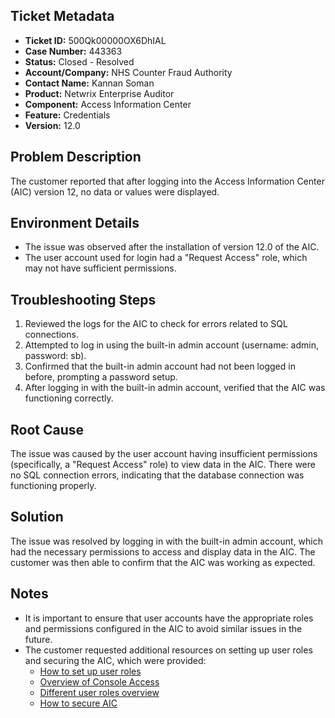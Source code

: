 ## Ticket Metadata
- **Ticket ID:** 500Qk00000OX6DhIAL
- **Case Number:** 443363
- **Status:** Closed - Resolved
- **Account/Company:** NHS Counter Fraud Authority
- **Contact Name:** Kannan Soman
- **Product:** Netwrix Enterprise Auditor
- **Component:** Access Information Center
- **Feature:** Credentials
- **Version:** 12.0

## Problem Description
The customer reported that after logging into the Access Information Center (AIC) version 12, no data or values were displayed.

## Environment Details
- The issue was observed after the installation of version 12.0 of the AIC.
- The user account used for login had a "Request Access" role, which may not have sufficient permissions.

## Troubleshooting Steps
1. Reviewed the logs for the AIC to check for errors related to SQL connections.
2. Attempted to log in using the built-in admin account (username: admin, password: sb).
3. Confirmed that the built-in admin account had not been logged in before, prompting a password setup.
4. After logging in with the built-in admin account, verified that the AIC was functioning correctly.

## Root Cause
The issue was caused by the user account having insufficient permissions (specifically, a "Request Access" role) to view data in the AIC. There were no SQL connection errors, indicating that the database connection was functioning properly.

## Solution
The issue was resolved by logging in with the built-in admin account, which had the necessary permissions to access and display data in the AIC. The customer was then able to confirm that the AIC was working as expected.

## Notes
- It is important to ensure that user accounts have the appropriate roles and permissions configured in the AIC to avoid similar issues in the future.
- The customer requested additional resources on setting up user roles and securing the AIC, which were provided:
  - [How to set up user roles](https://helpcenter.netwrix.com/bundle/AIC_12.0/page/Content/Access/InformationCenter/Admin/Configuration/Overview.htm)
  - [Overview of Console Access](https://helpcenter.netwrix.com/bundle/AIC_12.0/page/Content/Access/InformationCenter/Admin/Configuration/ConsoleAccess.htm)
  - [Different user roles overview](https://helpcenter.netwrix.com/bundle/AIC_12.0/page/Content/Access/InformationCenter/Admin/UserLanding.htm)
  - [How to secure AIC](https://helpcenter.netwrix.com/bundle/AIC_12.0/page/Content/Access/InformationCenter/Installation/Secure.htm)